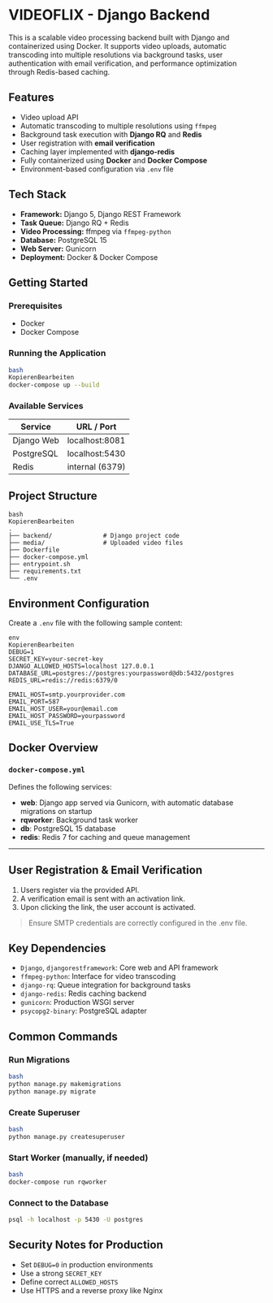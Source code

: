 # VIDEOFLIX - Django Backend

This is a scalable video processing backend built with Django and containerized using Docker. It supports video uploads, automatic transcoding into multiple resolutions via background tasks, user authentication with email verification, and performance optimization through Redis-based caching.


## Features

- Video upload API
- Automatic transcoding to multiple resolutions using `ffmpeg`
- Background task execution with **Django RQ** and **Redis**
- User registration with **email verification**
- Caching layer implemented with **django-redis**
- Fully containerized using **Docker** and **Docker Compose**
- Environment-based configuration via `.env` file


## Tech Stack

- **Framework:** Django 5, Django REST Framework
- **Task Queue:** Django RQ + Redis
- **Video Processing:** ffmpeg via `ffmpeg-python`
- **Database:** PostgreSQL 15
- **Web Server:** Gunicorn
- **Deployment:** Docker & Docker Compose


## Getting Started

### Prerequisites

- Docker
- Docker Compose

### Running the Application

```bash
bash
KopierenBearbeiten
docker-compose up --build

```

### Available Services

| Service | URL / Port |
| --- | --- |
| Django Web | localhost:8081 |
| PostgreSQL | localhost:5430 |
| Redis | internal (6379) |


## Project Structure

```
bash
KopierenBearbeiten
.
├── backend/              # Django project code
├── media/                # Uploaded video files
├── Dockerfile
├── docker-compose.yml
├── entrypoint.sh
├── requirements.txt
└── .env

```


## Environment Configuration

Create a `.env` file with the following sample content:

```
env
KopierenBearbeiten
DEBUG=1
SECRET_KEY=your-secret-key
DJANGO_ALLOWED_HOSTS=localhost 127.0.0.1
DATABASE_URL=postgres://postgres:yourpassword@db:5432/postgres
REDIS_URL=redis://redis:6379/0

EMAIL_HOST=smtp.yourprovider.com
EMAIL_PORT=587
EMAIL_HOST_USER=your@email.com
EMAIL_HOST_PASSWORD=yourpassword
EMAIL_USE_TLS=True

```


## Docker Overview

### `docker-compose.yml`

Defines the following services:

- **web**: Django app served via Gunicorn, with automatic database migrations on startup
- **rqworker**: Background task worker
- **db**: PostgreSQL 15 database
- **redis**: Redis 7 for caching and queue management

---

## User Registration & Email Verification

1. Users register via the provided API.
2. A verification email is sent with an activation link.
3. Upon clicking the link, the user account is activated.

> Ensure SMTP credentials are correctly configured in the .env file.
> 


## Key Dependencies

- `Django`, `djangorestframework`: Core web and API framework
- `ffmpeg-python`: Interface for video transcoding
- `django-rq`: Queue integration for background tasks
- `django-redis`: Redis caching backend
- `gunicorn`: Production WSGI server
- `psycopg2-binary`: PostgreSQL adapter


## Common Commands

### Run Migrations

```bash
bash
python manage.py makemigrations
python manage.py migrate

```

### Create Superuser

```bash
bash
python manage.py createsuperuser

```

### Start Worker (manually, if needed)

```bash
bash
docker-compose run rqworker

```

### Connect to the Database

```bash
psql -h localhost -p 5430 -U postgres

```


## Security Notes for Production

- Set `DEBUG=0` in production environments
- Use a strong `SECRET_KEY`
- Define correct `ALLOWED_HOSTS`
- Use HTTPS and a reverse proxy like Nginx
